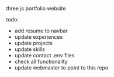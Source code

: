 three js portfolio website

todo:
 - add resume to navbar
 - update experiences
 - update projects 
 - update skills
 - update contact .env files
 - check all functionality
 - update webmaster to point to this repo